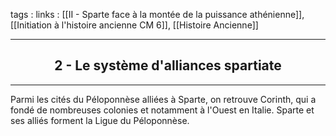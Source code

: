 tags : 
links : [[II - Sparte face à la montée de la puissance athénienne]], [[Initiation à l'histoire ancienne CM 6]], [[Histoire Ancienne]]

****

<h2 style="text-align: center;"> 2 - Le système d'alliances spartiate </h2>

****

Parmi les cités du Péloponnèse alliées à Sparte, on retrouve Corinth, qui a fondé de nombreuses colonies et notamment à l'Ouest en Italie. Sparte et ses alliés forment la Ligue du Péloponnèse.